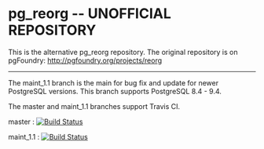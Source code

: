 pg_reorg -- UNOFFICIAL REPOSITORY
=================================

This is the alternative pg_reorg repository. 
The original repository is on pgFoundry: http://pgfoundry.org/projects/reorg

----
The maint_1.1 branch is the main for bug fix and update for newer PostgreSQL versions. This branch supports PostgreSQL 8.4 - 9.4.

The master and maint_1.1 branches support Travis CI.

master : [![Build Status](https://travis-ci.org/bwtakacy/pg_reorg.svg?branch=master)](https://travis-ci.org/bwtakacy/pg_reorg)

maint_1.1 : [![Build Status](https://travis-ci.org/bwtakacy/pg_reorg.svg?branch=maint_1.1)](https://travis-ci.org/bwtakacy/pg_reorg)



